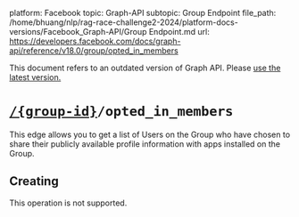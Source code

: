 platform: Facebook
topic: Graph-API
subtopic: Group Endpoint
file_path: /home/bhuang/nlp/rag-race-challenge2-2024/platform-docs-versions/Facebook_Graph-API/Group Endpoint.md
url: https://developers.facebook.com/docs/graph-api/reference/v18.0/group/opted_in_members

This document refers to an outdated version of Graph API. Please [use the latest version.](https://developers.facebook.com/docs/graph-api/reference/v19.0/group/opted_in_members)

# [`/{group-id}`](https://developers.facebook.com/docs/graph-api/reference/group/)`/opted_in_members`

This edge allows you to get a list of Users on the Group who have chosen to share their publicly available profile information with apps installed on the Group.

## Creating

This operation is not supported.